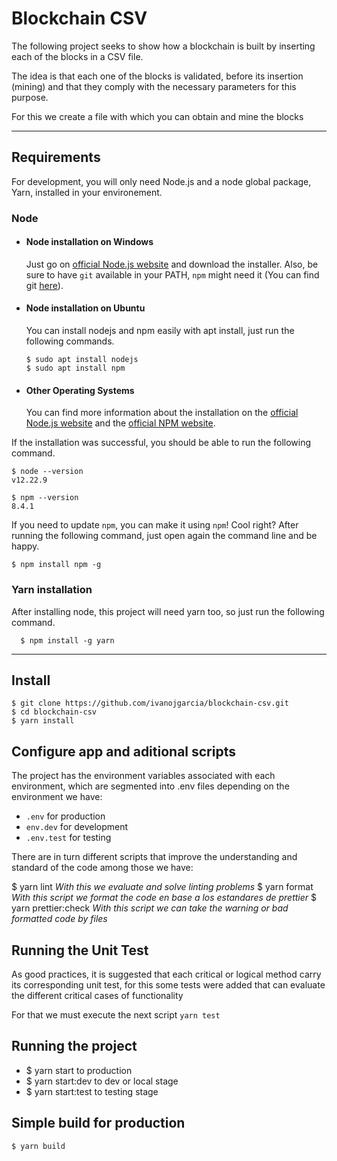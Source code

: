 # Blockchain CSV

The following project seeks to show how a blockchain is built by inserting each of the blocks in a CSV file.

The idea is that each one of the blocks is validated, before its insertion (mining) and that they comply with the necessary parameters for this purpose.

For this we create a file with which you can obtain and mine the blocks

---
## Requirements

For development, you will only need Node.js and a node global package, Yarn, installed in your environement.

### Node
- #### Node installation on Windows

  Just go on [official Node.js website](https://nodejs.org/) and download the installer.
Also, be sure to have `git` available in your PATH, `npm` might need it (You can find git [here](https://git-scm.com/)).

- #### Node installation on Ubuntu

  You can install nodejs and npm easily with apt install, just run the following commands.

      $ sudo apt install nodejs
      $ sudo apt install npm

- #### Other Operating Systems
  You can find more information about the installation on the [official Node.js website](https://nodejs.org/) and the [official NPM website](https://npmjs.org/).

If the installation was successful, you should be able to run the following command.

    $ node --version
    v12.22.9

    $ npm --version
    8.4.1

If you need to update `npm`, you can make it using `npm`! Cool right? After running the following command, just open again the command line and be happy.

    $ npm install npm -g

###
### Yarn installation
  After installing node, this project will need yarn too, so just run the following command.

      $ npm install -g yarn

---

## Install

    $ git clone https://github.com/ivanojgarcia/blockchain-csv.git
    $ cd blockchain-csv
    $ yarn install

## Configure app and aditional scripts

The project has the environment variables associated with each environment, which are segmented into .env files depending on the environment we have:
- `.env` for production
- `env.dev` for development
- `.env.test` for testing

There are in turn different scripts that improve the understanding and standard of the code among those we have:

$ yarn lint *With this we evaluate and solve linting problems*
$ yarn format *With this script we format the code en base a los estandares de prettier*
$ yarn prettier:check *With this script we can take the warning or bad formatted code by files*

## Running the Unit Test

As good practices, it is suggested that each critical or logical method carry its corresponding unit test, for this some tests were added that can evaluate the different critical cases of functionality

For that we must execute the next script `yarn test`
## Running the project

  - $ yarn start to production
  - $ yarn start:dev to dev or local stage
  - $ yarn start:test to testing stage

## Simple build for production

    $ yarn build